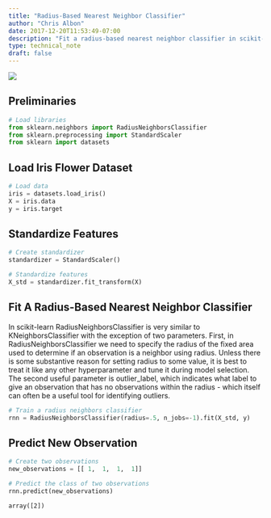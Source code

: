 ```yaml
---
title: "Radius-Based Nearest Neighbor Classifier"
author: "Chris Albon"
date: 2017-12-20T11:53:49-07:00
description: "Fit a radius-based nearest neighbor classifier in scikit-learn."
type: technical_note
draft: false
---
```

<a alt="Radius-Based Nearest Neighbor Classifier" href="https://machinelearningflashcards.com">
    <img src="/images/machine_learning_flashcards/Radius-Based_Nearest_Neighbor_Classifier_print.png" class="flashcard center-block">
</a>

## Preliminaries


```python
# Load libraries
from sklearn.neighbors import RadiusNeighborsClassifier
from sklearn.preprocessing import StandardScaler
from sklearn import datasets
```

## Load Iris Flower Dataset


```python
# Load data
iris = datasets.load_iris()
X = iris.data
y = iris.target
```

## Standardize Features


```python
# Create standardizer
standardizer = StandardScaler()

# Standardize features
X_std = standardizer.fit_transform(X)
```

## Fit A Radius-Based Nearest Neighbor Classifier

In scikit-learn RadiusNeighborsClassifier is very similar to KNeighborsClassifier with the exception of two parameters. First, in RadiusNeighborsClassifier we need to specify the radius of the fixed area used to determine if an observation is a neighbor using radius. Unless there is some substantive reason for setting radius to some value, it is best to treat it like any other hyperparameter and tune it during model selection. The second useful parameter is outlier_label, which indicates what label to give an observation that has no observations within the radius - which itself can often be a useful tool for identifying outliers.


```python
# Train a radius neighbors classifier
rnn = RadiusNeighborsClassifier(radius=.5, n_jobs=-1).fit(X_std, y)
```

## Predict New Observation


```python
# Create two observations
new_observations = [[ 1,  1,  1,  1]]

# Predict the class of two observations
rnn.predict(new_observations)
```




    array([2])


